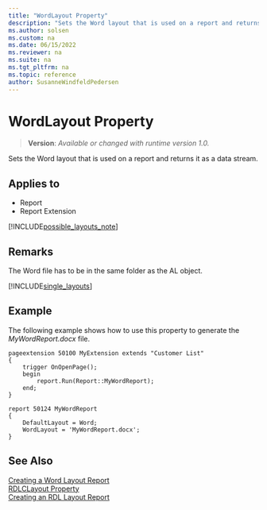 ```yaml
---
title: "WordLayout Property"
description: "Sets the Word layout that is used on a report and returns it as a data stream."
ms.author: solsen
ms.custom: na
ms.date: 06/15/2022
ms.reviewer: na
ms.suite: na
ms.tgt_pltfrm: na
ms.topic: reference
author: SusanneWindfeldPedersen
---
```

[//]: # (START>DO_NOT_EDIT)
[//]: # (IMPORTANT:Do not edit any of the content between here and the END>DO_NOT_EDIT.)
[//]: # (Any modifications should be made in the .xml files in the ModernDev repo.)
# WordLayout Property
> **Version**: _Available or changed with runtime version 1.0._

Sets the Word layout that is used on a report and returns it as a data stream.

## Applies to
-   Report
-   Report Extension

[//]: # (IMPORTANT: END>DO_NOT_EDIT)


[!INCLUDE[possible_layouts_note](../includes/include-possible-layouts-note.md)]

## Remarks

The Word file has to be in the same folder as the AL object.

[!INCLUDE[single_layouts](../includes/include-single-layout-obsolete.md)]


## Example

The following example shows how to use this property to generate the *MyWordReport.docx* file.

```AL
pageextension 50100 MyExtension extends "Customer List"
{
    trigger OnOpenPage();
    begin
        report.Run(Report::MyWordReport);
    end;
}

report 50124 MyWordReport
{
    DefaultLayout = Word;
    WordLayout = 'MyWordReport.docx';
}
```

## See Also

[Creating a Word Layout Report](../devenv-howto-report-layout.md)  
[RDLCLayout Property](devenv-rdlclayout-property.md)  
[Creating an RDL Layout Report](../devenv-howto-rdl-report-layout.md)  